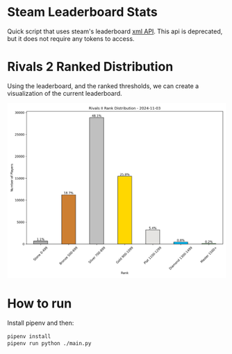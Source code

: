 # Steam Leaderboard Stats

Quick script that uses steam's leaderboard [xml API](https://partner.steamgames.com/documentation/community_data). This api is deprecated, but it does not require any tokens to access.

# Rivals 2 Ranked Distribution

Using the leaderboard, and the ranked thresholds, we can create a visualization of the current leaderboard.

![](./rank_distribution.png)


# How to run

Install pipenv and then:

```
pipenv install
pipenv run python ./main.py
```